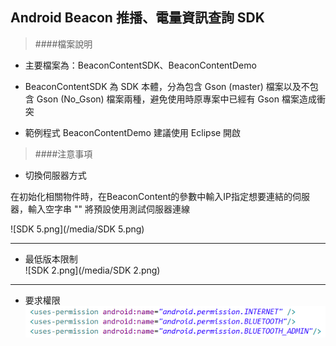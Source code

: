 ## Android Beacon 推播、電量資訊查詢 SDK

> ####檔案說明

* 主要檔案為：BeaconContentSDK、BeaconContentDemo

* BeaconContentSDK 為 SDK 本體，分為包含 Gson (master) 檔案以及不包含 Gson (No_Gson) 檔案兩種，避免使用時原專案中已經有 Gson 檔案造成衝突

* 範例程式 BeaconContentDemo 建議使用 Eclipse 開啟

> ####注意事項

* 切換伺服器方式

在初始化相關物件時，在BeaconContent的參數中輸入IP指定想要連結的伺服器，輸入空字串 "" 將預設使用測試伺服器連線

![SDK 5.png](/media/SDK 5.png)  

---

* 最低版本限制  
![SDK 2.png](/media/SDK 2.png)  

---

* 要求權限  
![SDK_3.png](/media/SDK_3.png)
